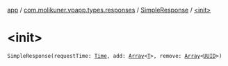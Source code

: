 [app](../../index.md) / [com.molikuner.vpapp.types.responses](../index.md) / [SimpleResponse](index.md) / [&lt;init&gt;](./-init-.md)

# &lt;init&gt;

`SimpleResponse(requestTime: `[`Time`](../../com.molikuner.types/-time/index.md)`, add: `[`Array`](https://kotlinlang.org/api/latest/jvm/stdlib/kotlin/-array/index.html)`<`[`T`](index.md#T)`>, remove: `[`Array`](https://kotlinlang.org/api/latest/jvm/stdlib/kotlin/-array/index.html)`<`[`UUID`](../../com.molikuner.types/-u-u-i-d/index.md)`>)`